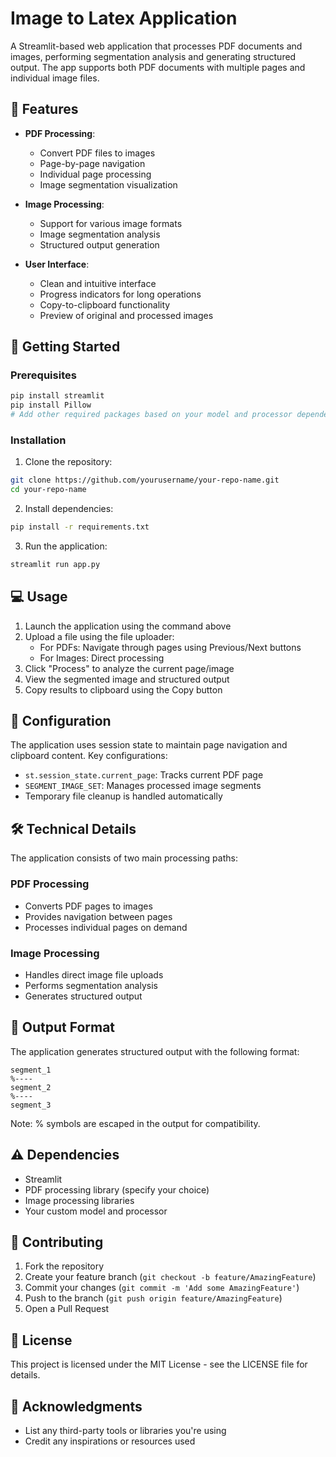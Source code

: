 # Image to Latex Application

A Streamlit-based web application that processes PDF documents and images, performing segmentation analysis and generating structured output. The app supports both PDF documents with multiple pages and individual image files.

## 🌟 Features

- **PDF Processing**:
  - Convert PDF files to images
  - Page-by-page navigation
  - Individual page processing
  - Image segmentation visualization
  
- **Image Processing**:
  - Support for various image formats
  - Image segmentation analysis
  - Structured output generation

- **User Interface**:
  - Clean and intuitive interface
  - Progress indicators for long operations
  - Copy-to-clipboard functionality
  - Preview of original and processed images

## 🚀 Getting Started

### Prerequisites

```bash
pip install streamlit
pip install Pillow
# Add other required packages based on your model and processor dependencies
```

### Installation

1. Clone the repository:
```bash
git clone https://github.com/yourusername/your-repo-name.git
cd your-repo-name
```

2. Install dependencies:
```bash
pip install -r requirements.txt
```

3. Run the application:
```bash
streamlit run app.py
```

## 💻 Usage

1. Launch the application using the command above
2. Upload a file using the file uploader:
   - For PDFs: Navigate through pages using Previous/Next buttons
   - For Images: Direct processing
3. Click "Process" to analyze the current page/image
4. View the segmented image and structured output
5. Copy results to clipboard using the Copy button

## 🔧 Configuration

The application uses session state to maintain page navigation and clipboard content. Key configurations:

- `st.session_state.current_page`: Tracks current PDF page
- `SEGMENT_IMAGE_SET`: Manages processed image segments
- Temporary file cleanup is handled automatically

## 🛠️ Technical Details

The application consists of two main processing paths:

### PDF Processing
- Converts PDF pages to images
- Provides navigation between pages
- Processes individual pages on demand

### Image Processing
- Handles direct image file uploads
- Performs segmentation analysis
- Generates structured output

## 📝 Output Format

The application generates structured output with the following format:
```
segment_1
%----
segment_2
%----
segment_3
```
Note: % symbols are escaped in the output for compatibility.

## ⚠️ Dependencies

- Streamlit
- PDF processing library (specify your choice)
- Image processing libraries
- Your custom model and processor

## 🤝 Contributing

1. Fork the repository
2. Create your feature branch (`git checkout -b feature/AmazingFeature`)
3. Commit your changes (`git commit -m 'Add some AmazingFeature'`)
4. Push to the branch (`git push origin feature/AmazingFeature`)
5. Open a Pull Request

## 📄 License

This project is licensed under the MIT License - see the LICENSE file for details.

## 🙏 Acknowledgments

- List any third-party tools or libraries you're using
- Credit any inspirations or resources used
